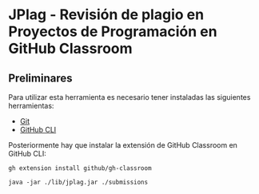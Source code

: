 # JPlag - Revisión de plagio en Proyectos de Programación en GitHub Classroom

## Preliminares

Para utilizar esta herramienta es necesario tener instaladas las siguientes herramientas:

* [Git](https://git-scm.com/)
* [GitHub CLI](https://cli.github.com/)

Posteriormente hay que instalar la extensión de GitHub Classroom en GitHub CLI:

```
gh extension install github/gh-classroom
```


```
java -jar ./lib/jplag.jar ./submissions
```
